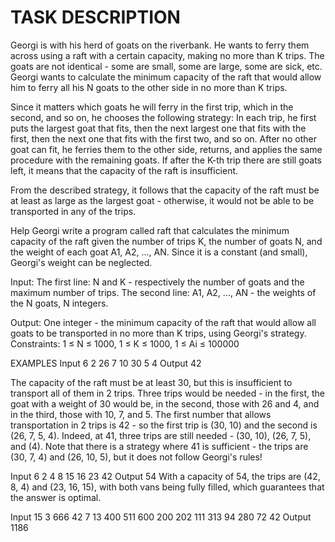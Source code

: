 # TASK DESCRIPTION

Georgi is with his herd of goats on the riverbank. He wants to ferry them across using a raft with a certain capacity, making no more than K trips. The goats are not identical - some are small, some are large, some are sick, etc. Georgi wants to calculate the minimum capacity of the raft that would allow him to ferry all his N goats to the other side in no more than K trips.

Since it matters which goats he will ferry in the first trip, which in the second, and so on, he chooses the following strategy: In each trip, he first puts the largest goat that fits, then the next largest one that fits with the first, then the next one that fits with the first two, and so on. After no other goat can fit, he ferries them to the other side, returns, and applies the same procedure with the remaining goats. If after the K-th trip there are still goats left, it means that the capacity of the raft is insufficient.

From the described strategy, it follows that the capacity of the raft must be at least as large as the largest goat - otherwise, it would not be able to be transported in any of the trips.

Help Georgi write a program called raft that calculates the minimum capacity of the raft given the number of trips K, the number of goats N, and the weight of each goat A1, A2, ..., AN. Since it is a constant (and small), Georgi's weight can be neglected.

Input:
The first line:
N and K - respectively the number of goats and the maximum number of trips.
The second line:
A1, A2, ..., AN - the weights of the N goats, N integers.

Output:
One integer - the minimum capacity of the raft that would allow all goats to be transported in no more than K trips, using Georgi's strategy.
Constraints:
1 ≤ N ≤ 1000, 1 ≤ K ≤ 1000, 1 ≤ Ai ≤ 100000

EXAMPLES
Input
6 2
26 7 10 30 5 4
Output
42

The capacity of the raft must be at least 30, but this is insufficient to transport all of them in 2 trips. Three trips would be needed - in the first, the goat with a weight of 30 would be, in the second, those with 26 and 4, and in the third, those with 10, 7, and 5. The first number that allows transportation in 2 trips is 42 - so the first trip is (30, 10) and the second is (26, 7, 5, 4). Indeed, at 41, three trips are still needed - (30, 10), (26, 7, 5), and (4). Note that there is a strategy where 41 is sufficient - the trips are (30, 7, 4) and (26, 10, 5), but it does not follow Georgi's rules!

Input
6 2
4 8 15 16 23 42
Output
54
With a capacity of 54, the trips are (42, 8, 4) and (23, 16, 15), with both vans being fully filled, which guarantees that the answer is optimal.

Input
15 3
666 42 7 13 400 511 600 200 202 111 313 94 280 72 42
Output
1186
